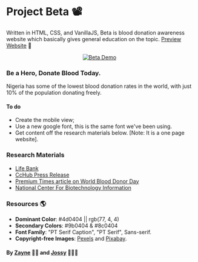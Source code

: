 # Project Beta 📽️

Written in HTML, CSS, and VanillaJS, Beta is blood donation awareness website which basically gives general education on the topic.
[Preview Website](https://buildbeta.netlify.app) 🔗

<a href="https://imgflip.com/gif/4hkeig"><img src="https://i.imgflip.com/4hkeig.gif" style="margin-left: 40%;" title="Beta Demo"/></a>

### Be a Hero, Donate Blood Today.
Nigeria has some of the lowest blood donation rates in the world, with just 10% of the population donating freely.


#### To do
* Create the mobile view;
* Use a new google font, this is the same font we've been using.
* Get content off the research materials below. [Note: It is a one page website].


### Research Materials
* [Life Bank](https://lifebankcares.com/#/home)
* [CcHub Press Release](https://cchubnigeria.com/press-release-google-puts-the-spotlight-on-blood-donation-with-lifebank/#)
* [Premium Times article on World Blood Donor Day](https://www.premiumtimesng.com/health/health-news/272568-world-blood-donor-day-only-10-of-nigerians-donate-blood-freely-fg.html)
* [National Center For Biotechnology Information](https://www.ncbi.nlm.nih.gov/pmc/articles/PMC3574505/)


### Resources 🌎
* **Dominant Color**: #4d0404 || rgb(77, 4, 4)
* **Secondary Colors**: #9b0404 & #8c0404
* **Font Family**: "PT Serif Caption", "PT Serif", Sans-serif.
* **Copyright-free Images**: [Pexels](https://pexels.com) and [Pixabay](https://pixabay.com).


#### By [Zayne](https://github.com/Tijani-zainab) 👧🏾 and [Jossy](https://github.com/giwajossy) 👨🏾‍🦱
